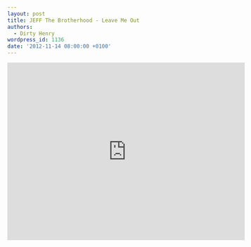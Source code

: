 ```yaml
---
layout: post
title: JEFF The Brotherhood - Leave Me Out
authors:
  - Dirty Henry
wordpress_id: 1136
date: '2012-11-14 08:00:00 +0100'
---
```

<iframe width="540" height="405" src="http://www.youtube.com/embed/toUilg0uEdc" frameborder="0" allowfullscreen></iframe>

